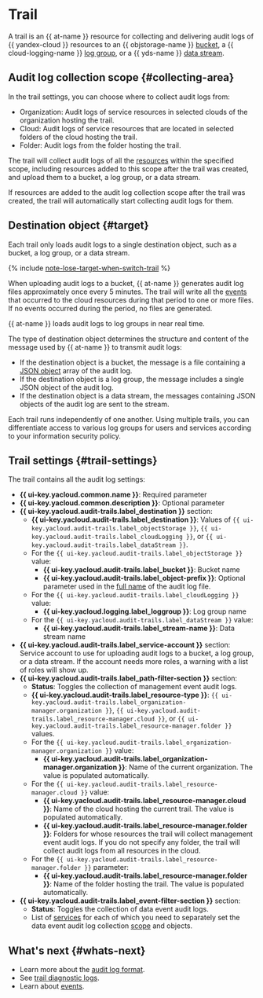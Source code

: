 # Trail


A trail is an {{ at-name }} resource for collecting and delivering audit logs of {{ yandex-cloud }} resources to an {{ objstorage-name }} [bucket](../../storage/concepts/bucket.md), a {{ cloud-logging-name }} [log group](../../logging/concepts/log-group.md), or a {{ yds-name }} [data stream](../../data-streams/concepts/glossary.md#stream-concepts).

## Audit log collection scope {#collecting-area}

In the trail settings, you can choose where to collect audit logs from:
* Organization: Audit logs of service resources in selected clouds of the organization hosting the trail.
* Cloud: Audit logs of service resources that are located in selected folders of the cloud hosting the trail.
* Folder: Audit logs from the folder hosting the trail.

The trail will collect audit logs of all the [resources](./events.md) within the specified scope, including resources added to this scope after the trail was created, and upload them to a bucket, a log group, or a data stream.

If resources are added to the audit log collection scope after the trail was created, the trail will automatically start collecting audit logs for them.

## Destination object {#target}

Each trail only loads audit logs to a single destination object, such as a bucket, a log group, or a data stream.

{% include [note-lose-target-when-switch-trail](../../_includes/audit-trails/note-lose-target-when-switch-trail.md) %}

When uploading audit logs to a bucket, {{ at-name }} generates audit log files approximately once every 5 minutes. The trail will write all the [events](./events.md) that occurred to the cloud resources during that period to one or more files. If no events occurred during the period, no files are generated.

{{ at-name }} loads audit logs to log groups in near real time.

The type of destination object determines the structure and content of the message used by {{ at-name }} to transmit audit logs:
* If the destination object is a bucket, the message is a file containing a [JSON object](./format.md#scheme) array of the audit log.
* If the destination object is a log group, the message includes a single JSON object of the audit log.
* If the destination object is a data stream, the messages containing JSON objects of the audit log are sent to the stream.

Each trail runs independently of one another. Using multiple trails, you can differentiate access to various log groups for users and services according to your information security policy.

## Trail settings {#trail-settings}

The trail contains all the audit log settings:
* **{{ ui-key.yacloud.common.name }}**: Required parameter
* **{{ ui-key.yacloud.common.description }}**: Optional parameter
* **{{ ui-key.yacloud.audit-trails.label_destination }}** section:
   * **{{ ui-key.yacloud.audit-trails.label_destination }}**: Values of `{{ ui-key.yacloud.audit-trails.label_objectStorage }}`, `{{ ui-key.yacloud.audit-trails.label_cloudLogging }}`, or `{{ ui-key.yacloud.audit-trails.label_dataStream }}`.
   * For the `{{ ui-key.yacloud.audit-trails.label_objectStorage }}` value:
      * **{{ ui-key.yacloud.audit-trails.label_bucket }}**: Bucket name
      * **{{ ui-key.yacloud.audit-trails.label_object-prefix }}**: Optional parameter used in the [full name](./format.md#log-file-name) of the audit log file.
   * For the `{{ ui-key.yacloud.audit-trails.label_cloudLogging }}` value:
      * **{{ ui-key.yacloud.logging.label_loggroup }}**: Log group name
   * For the `{{ ui-key.yacloud.audit-trails.label_dataStream }}` value:
      * **{{ ui-key.yacloud.audit-trails.label_stream-name }}**: Data stream name
* **{{ ui-key.yacloud.audit-trails.label_service-account }}** section: Service account to use for uploading audit logs to a bucket, a log group, or a data stream. If the account needs more roles, a warning with a list of roles will show up.
* **{{ ui-key.yacloud.audit-trails.label_path-filter-section }}** section:
   * **Status**: Toggles the collection of management event audit logs.
   * **{{ ui-key.yacloud.audit-trails.label_resource-type }}**: `{{ ui-key.yacloud.audit-trails.label_organization-manager.organization }}`, `{{ ui-key.yacloud.audit-trails.label_resource-manager.cloud }}`, or `{{ ui-key.yacloud.audit-trails.label_resource-manager.folder }}` values.
   * For the `{{ ui-key.yacloud.audit-trails.label_organization-manager.organization }}` value:
      * **{{ ui-key.yacloud.audit-trails.label_organization-manager.organization }}**: Name of the current organization. The value is populated automatically.
   * For the `{{ ui-key.yacloud.audit-trails.label_resource-manager.cloud }}` value:
      * **{{ ui-key.yacloud.audit-trails.label_resource-manager.cloud }}**: Name of the cloud hosting the current trail. The value is populated automatically.
      * **{{ ui-key.yacloud.audit-trails.label_resource-manager.folder }}**: Folders for whose resources the trail will collect management event audit logs. If you do not specify any folder, the trail will collect audit logs from all resources in the cloud.
   * For the `{{ ui-key.yacloud.audit-trails.label_resource-manager.folder }}` parameter:
      * **{{ ui-key.yacloud.audit-trails.label_resource-manager.folder }}**: Name of the folder hosting the trail. The value is populated automatically.
* **{{ ui-key.yacloud.audit-trails.label_event-filter-section }}** section:
   * **Status**: Toggles the collection of data event audit logs.
   * List of [services](../../audit-trails/concepts/events-data-plane.md#services) for each of which you need to separately set the data event audit log collection [scope](../../audit-trails/concepts/trail.md#collecting-area) and objects.

## What's next {#whats-next}

* Learn more about the [audit log format](./format.md).
* See [trail diagnostic logs](./diagnostics.md).
* Learn about [events](./events.md).
